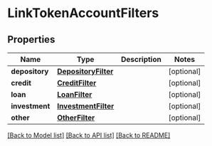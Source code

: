 # LinkTokenAccountFilters

## Properties
Name | Type | Description | Notes
------------ | ------------- | ------------- | -------------
**depository** | [**DepositoryFilter**](DepositoryFilter.md) |  | [optional] 
**credit** | [**CreditFilter**](CreditFilter.md) |  | [optional] 
**loan** | [**LoanFilter**](LoanFilter.md) |  | [optional] 
**investment** | [**InvestmentFilter**](InvestmentFilter.md) |  | [optional] 
**other** | [**OtherFilter**](OtherFilter.md) |  | [optional] 

[[Back to Model list]](../README.md#documentation-for-models) [[Back to API list]](../README.md#documentation-for-api-endpoints) [[Back to README]](../README.md)


